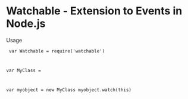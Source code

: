 # Watchable - Extension to Events in Node.js

Usage
<code><pre>
var Watchable = require('watchable')

var MyClass = <Inherit from Watchable>

var myobject =  new MyClass
myobject.watch(this)
</pre></code>

